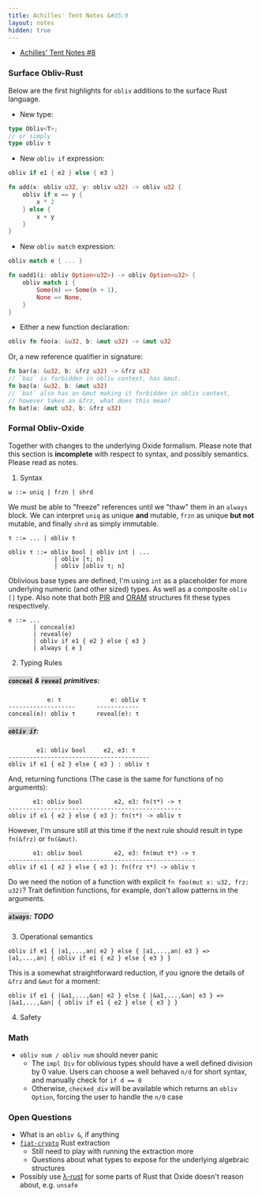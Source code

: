 ```yaml
---
title: Achilles' Tent Notes &#35;9
layout: notes
hidden: true
---
```


- [Achilles' Tent Notes &#35;8](/research/2019-10-13-achilles-8)

### Surface Obliv-Rust

Below are the first highlights for `obliv` additions to the surface Rust language.

- New type:
```rust
type Obliv<T>;
// or simply
type obliv τ
```
- New `obliv if` expression:
```rust
obliv if e1 { e2 } else { e3 }
```
```rust
fn add(x: obliv u32, y: obliv u32) -> obliv u32 {
    obliv if x == y {
        x * 2
    } else {
        x + y
    }
}
```
- New `obliv match` expression:
```rust
obliv match e { ... }
```
```rust
fn oadd1(i: obliv Option<u32>) -> obliv Option<u32> {
    obliv match i {
        Some(n) => Some(n + 1),
        None => None,
    }
}
```
- Either a new function declaration:
```rust
obliv fn foo(a: &u32, b: &mut u32) -> &mut u32
```
  Or, a new reference qualifier in signature:
```rust
fn bar(a: &u32, b: &frz u32) -> &frz u32
// `baz` is forbidden in obliv context, has &mut.
fn baz(a: &u32, b: &mut u32)
// `bat` also has an &mut making it forbidden in obliv context,
// however takes an &frz, what does this mean?
fn bat(a: &mut u32, b: &frz u32)
```

### Formal Obliv-Oxide

Together with changes to the underlying Oxide formalism. Please note that this
section is **incomplete** with respect to syntax, and possibly semantics.
Please read as notes.

1. Syntax
```
ω ::= uniq | frzn | shrd
```
We must be able to "freeze" references until we "thaw" them in an `always`
block. We can interpret `uniq` as unique **and** mutable, `frzn` as unique
**but not** mutable, and finally `shrd` as simply immutable.
```
τ ::= ... | obliv τ
```
```
obliv τ ::= obliv bool | obliv int | ...
             | obliv [τ; n]
             | obliv [obliv τ; n]
```
Oblivious base types are defined, I'm using `int` as a placeholder for more
underlying numeric (and other sized) types. As well as a composite `obliv []`
type. Also note that both
[PIR](https://en.wikipedia.org/wiki/Private_information_retrieval) and
[ORAM](https://en.wikipedia.org/wiki/Oblivious_RAM) structures fit these types
respectively.
```
e ::= ...
       | conceal(e)
       | reveal(e)
       | obliv if e1 { e2 } else { e3 }
       | always { e }
```
2. Typing Rules
##### <span style="background: lightgrey;">`conceal`</span> & <span style="background: lightgrey;">`reveal`</span> primitives:
```
           e: τ              e: obliv τ
-------------------      ------------
conceal(e): obliv τ      reveal(e): τ
```
##### <span style="background: lightgrey;">`obliv if`</span>:
```
        e1: obliv bool     e2, e3: τ
----------------------------------------
obliv if e1 { e2 } else { e3 } : obliv τ
```
And, returning functions (The case is the same for functions of no arguments):
```
       e1: obliv bool         e2, e3: fn(τ*) -> τ
-------------------------------------------------
obliv if e1 { e2 } else { e3 }: fn(τ*) -> obliv τ
```
However, I'm unsure still at this time if the next rule should result in type
`fn(&frz)` or `fn(&mut)`.
```
       e1: obliv bool         e2, e3: fn(mut τ*) -> τ
-----------------------------------------------------
obliv if e1 { e2 } else { e3 }: fn(frz τ*) -> obliv τ
```
Do we need the notion of a function with explicit `fn foo(mut x: u32, frz:
u32)`? Trait definition functions, for example, don't allow patterns in the
arguments.
##### <span style="background: lightgrey;">`always`</span>: TODO
3. Operational semantics
```
obliv if e1 { |a1,...,an| e2 } else { |a1,...,an| e3 } =>
|a1,...,an| { obliv if e1 { e2 } else { e3 } }
```
This is a somewhat straightforward reduction, if you ignore the details of
`&frz` and `&mut` for a moment:
```
obliv if e1 { |&a1,...,&an| e2 } else { |&a1,...,&an| e3 } =>
|&a1,...,&an| { obliv if e1 { e2 } else { e3 } }
```
4. Safety

### Math

- `obliv num / obliv num` should never panic
  - The `impl Div` for oblivious types should have a well defined division by 0 value. Users can choose a well behaved `n/d` for short syntax, and manually check for `if d == 0`
  - Otherwise, `checked_div` will be available which returns an `obliv Option`, forcing the user to handle the `n/0` case

### Open Questions
- What is an `obliv &`, if anything
- [`fiat-crypto`](https://github.com/mit-plv/fiat-crypto) Rust extraction
  - Still need to play with running the extraction more
  - Questions about what types to expose for the underlying algebraic structures
- Possibly use [λ-rust](https://plv.mpi-sws.org/rustbelt/popl18/paper.pdf) for some parts of Rust that Oxide doesn't reason about, e.g. `unsafe`
